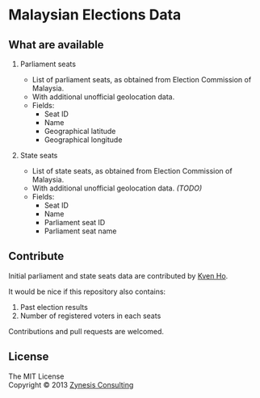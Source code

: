 # Malaysian Elections Data

## What are available
1. Parliament seats

    - List of parliament seats, as obtained from Election Commission of Malaysia.
    - With additional unofficial geolocation data.
    - Fields:
        - Seat ID
        - Name
        - Geographical latitude
        - Geographical longitude

1. State seats

    - List of state seats, as obtained from Election Commission of Malaysia.
    - With additional unofficial geolocation data. _(TODO)_
    - Fields:
        - Seat ID
        - Name
        - Parliament seat ID
        - Parliament seat name

## Contribute

Initial parliament and state seats data are contributed by [Kven Ho](https://github.com/imkven).

It would be nice if this repository also contains:

1. Past election results
1. Number of registered voters in each seats

Contributions and pull requests are welcomed.


## License
The MIT License  
Copyright © 2013 [Zynesis Consulting](http://zynesis.com/)

